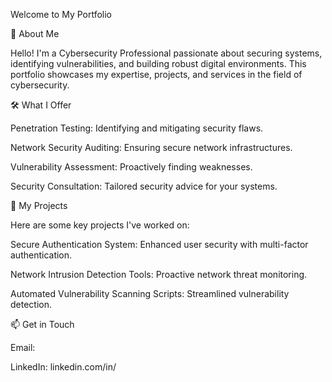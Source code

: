 Welcome to My Portfolio

👋 About Me

Hello! I'm a Cybersecurity Professional passionate about securing systems, identifying vulnerabilities, and building robust digital environments. This portfolio showcases my expertise, projects, and services in the field of cybersecurity.

🛠️ What I Offer

Penetration Testing: Identifying and mitigating security flaws.

Network Security Auditing: Ensuring secure network infrastructures.

Vulnerability Assessment: Proactively finding weaknesses.

Security Consultation: Tailored security advice for your systems.

🚀 My Projects

Here are some key projects I've worked on:

Secure Authentication System: Enhanced user security with multi-factor authentication.

Network Intrusion Detection Tools: Proactive network threat monitoring.

Automated Vulnerability Scanning Scripts: Streamlined vulnerability detection.


📫 Get in Touch

Email: 

LinkedIn: linkedin.com/in/
